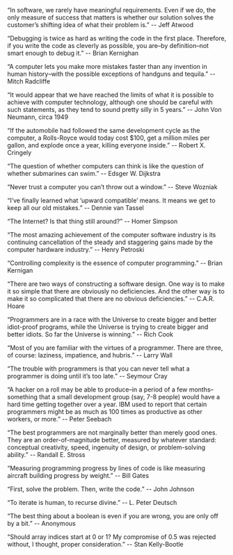 “In software, we rarely have meaningful requirements.  Even if we do, the only measure of success that matters is whether our solution solves the customer’s shifting idea of what their problem is.”
-- Jeff Atwood

“Debugging is twice as hard as writing the code in the first place.  Therefore, if you write the code as cleverly as possible, you are–by definition–not smart enough to debug it.”
-- Brian Kernighan

“A computer lets you make more mistakes faster than any invention in human history–with the possible exceptions of handguns and tequila.”
-- Mitch Radcliffe
   
“It would appear that we have reached the limits of what it is possible to achieve with computer technology, although one should be careful with such statements, as they tend to sound pretty silly in 5 years.” 
-- John Von Neumann, circa 1949

“If the automobile had followed the same development cycle as the computer, a Rolls-Royce would today cost $100, get a million miles per gallon, and explode once a year, killing everyone inside.”
-- Robert X. Cringely

“The question of whether computers can think is like the question of whether submarines can swim.”
-- Edsger W. Dijkstra

“Never trust a computer you can’t throw out a window.”
-- Steve Wozniak

“I’ve finally learned what ‘upward compatible’ means.  It means we get to keep all our old mistakes.”
-- Dennie van Tassel

“The Internet?  Is that thing still around?”
-- Homer Simpson

“The most amazing achievement of the computer software industry is its continuing cancellation of the steady and staggering gains made by the computer hardware industry.”
-- Henry Petroski

“Controlling complexity is the essence of computer programming.”
-- Brian Kernigan
 
“There are two ways of constructing a software design.  One way is to make it so simple that there are obviously no deficiencies. And the other way is to make it so complicated that there are no obvious deficiencies.”
-- C.A.R. Hoare

“Programmers are in a race with the Universe to create bigger and better idiot-proof programs, while the Universe is trying to create bigger and better idiots.  So far the Universe is winning.”
-- Rich Cook

“Most of you are familiar with the virtues of a programmer.  There are three, of course: laziness, impatience, and hubris.”
-- Larry Wall

“The trouble with programmers is that you can never tell what a programmer is doing until it’s too late.”
-- Seymour Cray 

“A hacker on a roll may be able to produce–in a period of a few months–something that a small development group (say, 7-8 people) would have a hard time getting together over a year.  IBM used to report that certain programmers might be as much as 100 times as productive as other workers, or more.”
-- Peter Seebach

“The best programmers are not marginally better than merely good ones.  They are an order-of-magnitude better, measured by whatever standard: conceptual creativity, speed, ingenuity of design, or problem-solving ability.”
-- Randall E. Stross

“Measuring programming progress by lines of code is like measuring aircraft building progress by weight.”
-- Bill Gates

“First, solve the problem. Then, write the code.”
-- John Johnson

“To iterate is human, to recurse divine.”
-- L. Peter Deutsch

“The best thing about a boolean is even if you are wrong, you are only off by a bit.”
-- Anonymous

“Should array indices start at 0 or 1?  My compromise of 0.5 was rejected without, I thought, proper consideration.”
-- Stan Kelly-Bootle

